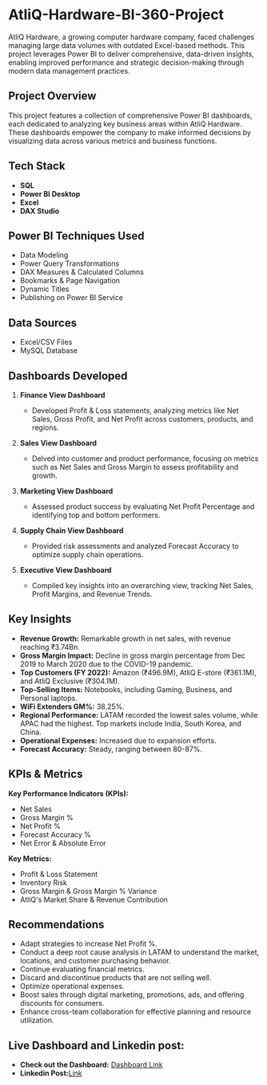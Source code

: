 # AtliQ-Hardware-BI-360-Project
AtliQ Hardware, a growing computer hardware company, faced challenges managing large data volumes with outdated Excel-based methods. This project leverages Power BI to deliver comprehensive, data-driven insights, enabling improved performance and strategic decision-making through modern data management practices.

## Project Overview
This project features a collection of comprehensive Power BI dashboards, each dedicated to analyzing key business areas within AtliQ Hardware. These dashboards empower the company to make informed decisions by visualizing data across various metrics and business functions.

## Tech Stack
- **SQL**
- **Power BI Desktop**
- **Excel**
- **DAX Studio**

## Power BI Techniques Used
- Data Modeling
- Power Query Transformations
- DAX Measures & Calculated Columns
- Bookmarks & Page Navigation
- Dynamic Titles
- Publishing on Power BI Service

## Data Sources
- Excel/CSV Files
- MySQL Database

## Dashboards Developed

1. **Finance View Dashboard**
   - Developed Profit & Loss statements, analyzing metrics like Net Sales, Gross Profit, and Net Profit across customers, products, and regions.

2. **Sales View Dashboard**
   - Delved into customer and product performance, focusing on metrics such as Net Sales and Gross Margin to assess profitability and growth.

3. **Marketing View Dashboard**
   - Assessed product success by evaluating Net Profit Percentage and identifying top and bottom performers.

4. **Supply Chain View Dashboard**
   - Provided risk assessments and analyzed Forecast Accuracy to optimize supply chain operations.

5. **Executive View Dashboard**
   - Compiled key insights into an overarching view, tracking Net Sales, Profit Margins, and Revenue Trends.

## Key Insights
- **Revenue Growth:** Remarkable growth in net sales, with revenue reaching ₹3.74Bn.
- **Gross Margin Impact:** Decline in gross margin percentage from Dec 2019 to March 2020 due to the COVID-19 pandemic.
- **Top Customers (FY 2022):** Amazon (₹496.9M), AtliQ E-store (₹361.1M), and AtliQ Exclusive (₹304.1M).
- **Top-Selling Items:** Notebooks, including Gaming, Business, and Personal laptops.
- **WiFi Extenders GM%:** 38.25%.
- **Regional Performance:** LATAM recorded the lowest sales volume, while APAC had the highest. Top markets include India, South Korea, and China.
- **Operational Expenses:** Increased due to expansion efforts.
- **Forecast Accuracy:** Steady, ranging between 80-87%.

## KPIs & Metrics
**Key Performance Indicators (KPIs):**
- Net Sales
- Gross Margin %
- Net Profit %
- Forecast Accuracy %
- Net Error & Absolute Error

**Key Metrics:**
- Profit & Loss Statement
- Inventory Risk
- Gross Margin & Gross Margin % Variance
- AtliQ's Market Share & Revenue Contribution

## Recommendations
- Adapt strategies to increase Net Profit %.
- Conduct a deep root cause analysis in LATAM to understand the market, locations, and customer purchasing behavior.
- Continue evaluating financial metrics.
- Discard and discontinue products that are not selling well.
- Optimize operational expenses.
- Boost sales through digital marketing, promotions, ads, and offering discounts for consumers.
- Enhance cross-team collaboration for effective planning and resource utilization.

## Live Dashboard and Linkedin post:
- **Check out the Dashboard:** [Dashboard Link](https://app.powerbi.com/groups/me/reports/daa7c9e9-79e3-4f13-9084-555eed34e5d8/ReportSection18eb1bf10ecaf3382682?bookmarkGuid=2d2da3bd-c41d-4826-900a-9248e3279100&bookmarkUsage=1&ctid=c6e549b3-5f45-4032-aae9-d4244dc5b2c4&portalSessionId=616704ab-81b1-42bb-9695-08c9211ba3ad&fromEntryPoint=export)
- **Linkedin Post:**[Link](https://www.linkedin.com/posts/sahil-sarvade25_codebasicsabrbi360abrchallenge-powerbi-dataanalytics-activity-7236957322437087232-AZgr?utm_source=share&utm_medium=member_desktop)

